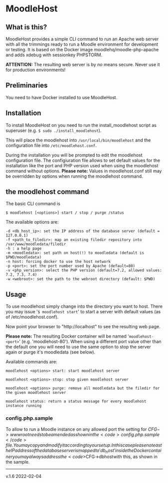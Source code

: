 # MoodleHost

## What is this?
MoodleHost provides a simple CLI command to run an Apache web server with all the trimmings ready to run a Moodle environment for development or testing. It is based on the Docker image moodlehq/moodle-php-apache and adds xdebug with sessionkey PHPSTORM. 

<b>ATTENTION:</b> The resulting web server is by <i>no</i> means secure. Never use it for production environments!


## Preliminaries
You need to have Docker installed to use MoodleHost.

## Installation
To install MoodleHost on you need to run the install_moodlehost script as superuser (e.g. <code>$ sudo ./install_moodlehost</code>). 

This will place the moodlehost into <code>/usr/local/bin/moodlehost</code> and the configuration file into <code>/etc/moodlehost.conf</code>.

During the installation you will be prompted to edit the moodlehost configuration file. The configiuration file allows to set default values for the installation like the port and PHP version used when using the moodlehost command without options. <b>Please note:</b> Values in moodlehost.conf still may be overridden by options when running the moodlehost command.

## the moodlehost command
The basic CLI command is

	$ moodlehost [<options>] start / stop / purge /status
	
The available options are:

	-d <db_host_ip>: set the IP address of the database server (default = 127.0.0.1)
	-f <path_to_filedir>: map an existing filedir repository into /var/www/moodledata/filedir
	-h : a help page
	-m <moodledata>: set path on host(!) to moodledata (default is $PWD/moodledata)
	-n host: forcing docker to use the host network
	-p <port>: set the port number used by Apache (default=80)
	-v <php_version>: select the PHP version (default=7.2, allowed values: 7.2, 7.3, 7.4)
	-w <webroot>: set the path to the webroot directory (default: $PWD)

## Usage
To use moodlehost simply change into the directory you want to host. There you may issue '<code>$ moodlehost start</code>' to start a server with default values (as of /etc/moodlehost.conf).

Now point your browser to "http://localhost" to see the resulting web page.

<b>Please note:</b> The resulting Docker container will be named '<code>moodlehost-\<port></code>' (e.g. 'moodlehost-80'). When using a different port value other than the default one you will need to use the same option to stop the server again or purge it's moodledata (see below).

Available commands are:

	moodlehost <options> start: start moodlehost server

	moodlehost <options> stop: stop given moodlehost server

	moodlehost <options> purge: remove all moodledata but the filedir for the given moodlehost server

	moodlehost status: return a status message for every moodlehost instance running

### config.php.sample
To allow to run a Moodle instance on any allowed port the setting for $CFG->wwwroot needs to be amended as shown in the<code>config.php.sample</code>file. You may copy and modify it according to your setup. In this case please note as the IP address of the database server is mapped to 'db_host' inside the Docker container you may always address the<code>$CFG->dbhost</code>with this, as shown in the sample.

<hr>
v.1.6 2022-02-04
